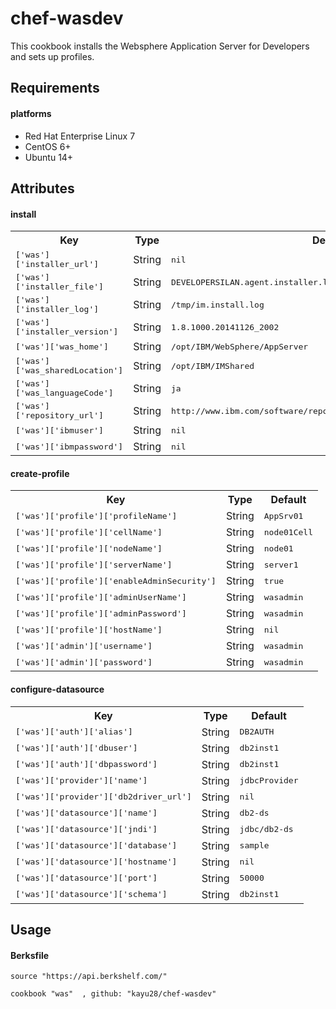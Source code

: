# chef-wasdev

This cookbook installs the Websphere Application Server for Developers and sets up profiles.

Requirements
------------

#### platforms
- Red Hat Enterprise Linux 7
- CentOS 6+
- Ubuntu 14+

Attributes
----------

#### install
<table>
  <tr>
    <th>Key</th>
    <th>Type</th>
    <th>Default</th>
  </tr>
  <tr>
    <td><tt>['was']['installer_url']</tt></td>
    <td>String</td>
    <td><tt>nil</tt></td>
  </tr>
  <tr>
    <td><tt>['was']['installer_file']</tt></td>
    <td>String</td>
    <td><tt>DEVELOPERSILAN.agent.installer.linux.gtk.x86_64.zip</tt></td>
  </tr>
  <tr>
    <td><tt>['was']['installer_log']</tt></td>
    <td>String</td>
    <td><tt>/tmp/im.install.log</tt></td>
  </tr>
  <tr>
    <td><tt>['was']['installer_version']</tt></td>
    <td>String</td>
    <td><tt>1.8.1000.20141126_2002</tt></td>
  </tr>
  <tr>
    <td><tt>['was']['was_home']</tt></td>
    <td>String</td>
    <td><tt>/opt/IBM/WebSphere/AppServer</tt></td>
  </tr>
  <tr>
    <td><tt>['was']['was_sharedLocation']</tt></td>
    <td>String</td>
    <td><tt>/opt/IBM/IMShared</tt></td>
  </tr>
  <tr>
    <td><tt>['was']['was_languageCode']</tt></td>
    <td>String</td>
    <td><tt>ja</tt></td>
  </tr>
  <tr>
    <td><tt>['was']['repository_url']</tt></td>
    <td>String</td>
    <td><tt>http://www.ibm.com/software/repositorymanager/V85WASDeveloperILAN</tt></td>
  </tr>
  <tr>
    <td><tt>['was']['ibmuser']</tt></td>
    <td>String</td>
    <td><tt>nil</tt></td>
  </tr>
  <tr>
    <td><tt>['was']['ibmpassword']</tt></td>
    <td>String</td>
    <td><tt>nil</tt></td>
  </tr>
</table>

#### create-profile
<table>
  <tr>
    <th>Key</th>
    <th>Type</th>
    <th>Default</th>
  </tr>
  <tr>
    <td><tt>['was']['profile']['profileName']</tt></td>
    <td>String</td>
    <td><tt>AppSrv01</tt></td>
  </tr>
  <tr>
    <td><tt>['was']['profile']['cellName']</tt></td>
    <td>String</td>
    <td><tt>node01Cell</tt></td>
  </tr>
  <tr>
    <td><tt>['was']['profile']['nodeName']</tt></td>
    <td>String</td>
    <td><tt>node01</tt></td>
  </tr>
  <tr>
    <td><tt>['was']['profile']['serverName']</tt></td>
    <td>String</td>
    <td><tt>server1</tt></td>
  </tr>
  <tr>
    <td><tt>['was']['profile']['enableAdminSecurity']</tt></td>
    <td>String</td>
    <td><tt>true</tt></td>
  </tr>
  <tr>
    <td><tt>['was']['profile']['adminUserName']</tt></td>
    <td>String</td>
    <td><tt>wasadmin</tt></td>
  </tr>
  <tr>
    <td><tt>['was']['profile']['adminPassword']</tt></td>
    <td>String</td>
    <td><tt>wasadmin</tt></td>
  </tr>
  <tr>
    <td><tt>['was']['profile']['hostName']</tt></td>
    <td>String</td>
    <td><tt>nil</tt></td>
  </tr>
  <tr>
    <td><tt>['was']['admin']['username']</tt></td>
    <td>String</td>
    <td><tt>wasadmin</tt></td>
  </tr>
  <tr>
    <td><tt>['was']['admin']['password']</tt></td>
    <td>String</td>
    <td><tt>wasadmin</tt></td>
  </tr>
</table>

#### configure-datasource
<table>
  <tr>
    <th>Key</th>
    <th>Type</th>
    <th>Default</th>
  </tr>
  <tr>
    <td><tt>['was']['auth']['alias']</tt></td>
    <td>String</td>
    <td><tt>DB2AUTH</tt></td>
  </tr>
  <tr>
    <td><tt>['was']['auth']['dbuser']</tt></td>
    <td>String</td>
    <td><tt>db2inst1</tt></td>
  </tr>
  <tr>
    <td><tt>['was']['auth']['dbpassword']</tt></td>
    <td>String</td>
    <td><tt>db2inst1</tt></td>
  </tr>
  <tr>
    <td><tt>['was']['provider']['name']</tt></td>
    <td>String</td>
    <td><tt>jdbcProvider</tt></td>
  </tr>
  <tr>
    <td><tt>['was']['provider']['db2driver_url']</tt></td>
    <td>String</td>
    <td><tt>nil</tt></td>
  </tr>
  <tr>
    <td><tt>['was']['datasource']['name']</tt></td>
    <td>String</td>
    <td><tt>db2-ds</tt></td>
  </tr>
  <tr>
    <td><tt>['was']['datasource']['jndi']</tt></td>
    <td>String</td>
    <td><tt>jdbc/db2-ds</tt></td>
  </tr>
  <tr>
    <td><tt>['was']['datasource']['database']</tt></td>
    <td>String</td>
    <td><tt>sample</tt></td>
  </tr>
  <tr>
    <td><tt>['was']['datasource']['hostname']</tt></td>
    <td>String</td>
    <td><tt>nil</tt></td>
  </tr>
  <tr>
    <td><tt>['was']['datasource']['port']</tt></td>
    <td>String</td>
    <td><tt>50000</tt></td>
  </tr>
  <tr>
    <td><tt>['was']['datasource']['schema']</tt></td>
    <td>String</td>
    <td><tt>db2inst1</tt></td>
  </tr>
</table>

Usage
------------

#### Berksfile
    source "https://api.berkshelf.com/"
    
    cookbook "was"  , github: "kayu28/chef-wasdev"
